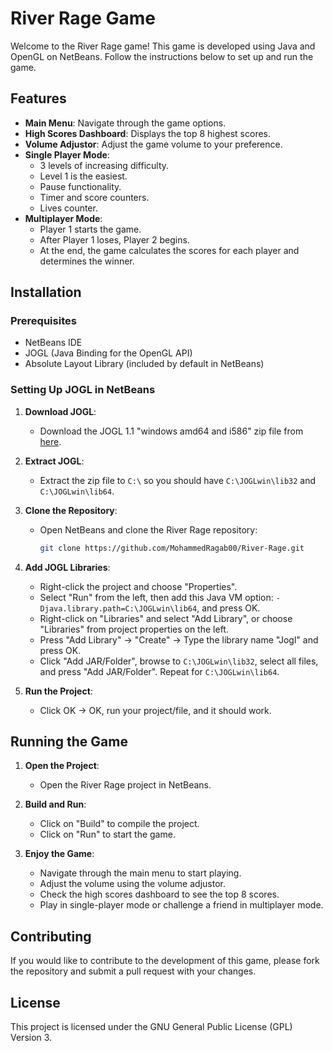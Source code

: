# River Rage Game

Welcome to the River Rage game! This game is developed using Java and OpenGL on NetBeans. Follow the instructions below to set up and run the game.

## Features

- **Main Menu**: Navigate through the game options.
- **High Scores Dashboard**: Displays the top 8 highest scores.
- **Volume Adjustor**: Adjust the game volume to your preference.
- **Single Player Mode**: 
  - 3 levels of increasing difficulty.
  - Level 1 is the easiest.
  - Pause functionality.
  - Timer and score counters.
  - Lives counter.
- **Multiplayer Mode**: 
  - Player 1 starts the game.
  - After Player 1 loses, Player 2 begins.
  - At the end, the game calculates the scores for each player and determines the winner.

## Installation

### Prerequisites

- NetBeans IDE
- JOGL (Java Binding for the OpenGL API)
- Absolute Layout Library (included by default in NetBeans)

### Setting Up JOGL in NetBeans

1. **Download JOGL**:
   - Download the JOGL 1.1 "windows amd64 and i586" zip file from [here](https://mgayar.blogspot.com/2014/03/how-to-install-jogl11-into-netbeans.html).

2. **Extract JOGL**:
   - Extract the zip file to `C:\` so you should have `C:\JOGLwin\lib32` and `C:\JOGLwin\lib64`.

3. **Clone the Repository**:
   - Open NetBeans and clone the River Rage repository:
     ```bash
     git clone https://github.com/MohammedRagab00/River-Rage.git
     ```

4. **Add JOGL Libraries**:
   - Right-click the project and choose "Properties".
   - Select "Run" from the left, then add this Java VM option: `-Djava.library.path=C:\JOGLwin\lib64`, and press OK.
   - Right-click on "Libraries" and select "Add Library", or choose "Libraries" from project properties on the left.
   - Press "Add Library" -> "Create" -> Type the library name "Jogl" and press OK.
   - Click "Add JAR/Folder", browse to `C:\JOGLwin\lib32`, select all files, and press "Add JAR/Folder". Repeat for `C:\JOGLwin\lib64`.

5. **Run the Project**:
   - Click OK -> OK, run your project/file, and it should work.

## Running the Game

1. **Open the Project**:
   - Open the River Rage project in NetBeans.

2. **Build and Run**:
   - Click on "Build" to compile the project.
   - Click on "Run" to start the game.

3. **Enjoy the Game**:
   - Navigate through the main menu to start playing.
   - Adjust the volume using the volume adjustor.
   - Check the high scores dashboard to see the top 8 scores.
   - Play in single-player mode or challenge a friend in multiplayer mode.

## Contributing

If you would like to contribute to the development of this game, please fork the repository and submit a pull request with your changes.

## License

This project is licensed under the GNU General Public License (GPL) Version 3.
